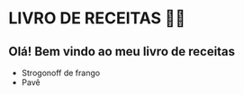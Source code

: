 # LIVRO DE RECEITAS :woman_cook:

## Olá! Bem vindo ao meu livro de receitas

- Strogonoff de frango
- Pavê
